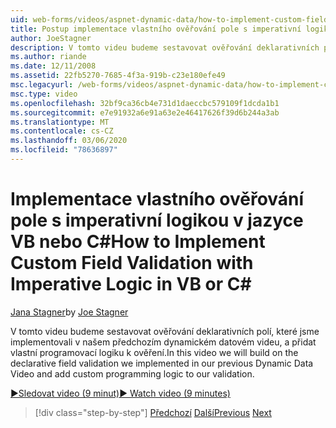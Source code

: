 ```yaml
---
uid: web-forms/videos/aspnet-dynamic-data/how-to-implement-custom-field-validation-with-imperative-logic-in-vb-or-c
title: Postup implementace vlastního ověřování pole s imperativní logikou v jazyce VB C# nebo | Microsoft Docs
author: JoeStagner
description: V tomto videu budeme sestavovat ověřování deklarativních polí, které jsme implementovali v našem předchozím dynamickém datovém videu a přidali jsme vlastní programovací logiku do naší Val...
ms.author: riande
ms.date: 12/11/2008
ms.assetid: 22fb5270-7685-4f3a-919b-c23e180efe49
msc.legacyurl: /web-forms/videos/aspnet-dynamic-data/how-to-implement-custom-field-validation-with-imperative-logic-in-vb-or-c
msc.type: video
ms.openlocfilehash: 32bf9ca36cb4e731d1daeccbc579109f1dcda1b1
ms.sourcegitcommit: e7e91932a6e91a63e2e46417626f39d6b244a3ab
ms.translationtype: MT
ms.contentlocale: cs-CZ
ms.lasthandoff: 03/06/2020
ms.locfileid: "78636897"
---
```

# <a name="how-to-implement-custom-field-validation-with-imperative-logic-in-vb-or-c"></a><span data-ttu-id="7c218-103">Implementace vlastního ověřování pole s imperativní logikou v jazyce VB nebo C\#</span><span class="sxs-lookup"><span data-stu-id="7c218-103">How to Implement Custom Field Validation with Imperative Logic in VB or C\#</span></span>

<span data-ttu-id="7c218-104">[Jana Stagner](https://github.com/JoeStagner)</span><span class="sxs-lookup"><span data-stu-id="7c218-104">by [Joe Stagner](https://github.com/JoeStagner)</span></span>

<span data-ttu-id="7c218-105">V tomto videu budeme sestavovat ověřování deklarativních polí, které jsme implementovali v našem předchozím dynamickém datovém videu, a přidat vlastní programovací logiku k ověření.</span><span class="sxs-lookup"><span data-stu-id="7c218-105">In this video we will build on the declarative field validation we implemented in our previous Dynamic Data Video and add custom programming logic to our validation.</span></span>

[<span data-ttu-id="7c218-106">&#9654;Sledovat video (9 minut)</span><span class="sxs-lookup"><span data-stu-id="7c218-106">&#9654; Watch video (9 minutes)</span></span>](https://channel9.msdn.com/Blogs/ASP-NET-Site-Videos/how-to-implement-custom-field-validation-with-imperative-logic-in-vb-or-c)

> [!div class="step-by-step"]
> <span data-ttu-id="7c218-107">[Předchozí](how-to-use-attribute-validation-in-aspnet-dynamic-data-applications.md)
> [Další](how-to-remove-columns-from-your-dynamicdata-data-grids.md)</span><span class="sxs-lookup"><span data-stu-id="7c218-107">[Previous](how-to-use-attribute-validation-in-aspnet-dynamic-data-applications.md)
[Next](how-to-remove-columns-from-your-dynamicdata-data-grids.md)</span></span>
